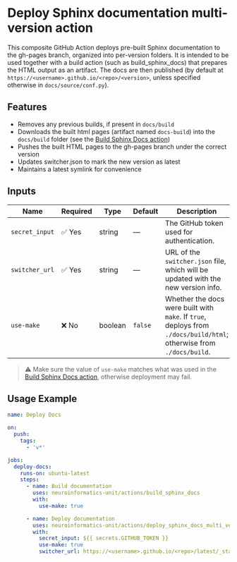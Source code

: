 # Deploy Sphinx documentation multi-version action
This composite GitHub Action deploys pre-built Sphinx documentation to the gh-pages branch, organized into per-version folders. It is intended to be used together with a build action (such as build_sphinx_docs) that prepares the HTML output as an artifact.
The docs are then published (by default at `https://<username>.github.io/<repo>/<version>`, unless specified otherwise in `docs/source/conf.py`).

## Features
* Removes any previous builds, if present in `docs/build`
* Downloads the built html pages (artifact named `docs-build`) into the `docs/build` folder (see the [Build Sphinx Docs action](../build_sphinx_docs/README.md))
* Pushes the built HTML pages to the gh-pages branch under the correct version
* Updates switcher.json to mark the new version as latest
* Maintains a latest symlink for convenience

## Inputs

| Name           | Required | Type    | Default | Description |
|----------------|----------|---------|---------|-------------|
| `secret_input` | ✅ Yes   | string  | —       | The GitHub token used for authentication. |
| `switcher_url` | ✅ Yes   | string  | —       | URL of the `switcher.json` file, which will be updated with the new version info. |
| `use-make`     | ❌ No    | boolean | `false` | Whether the docs were built with `make`. If `true`, deploys from `./docs/build/html`; otherwise from `./docs/build`. |

> ⚠️ Make sure the value of `use-make` matches what was used in the [Build Sphinx Docs action](../build_sphinx_docs/README.md), otherwise deployment may fail.

## Usage Example

```yaml
name: Deploy Docs

on:
  push:
    tags:
      - 'v*'

jobs:
  deploy-docs:
    runs-on: ubuntu-latest
    steps:
      - name: Build documentation
        uses: neuroinformatics-unit/actions/build_sphinx_docs
        with:
          use-make: true

      - name: Deploy documentation
        uses: neuroinformatics-unit/actions/deploy_sphinx_docs_multi_version
        with:
          secret_input: ${{ secrets.GITHUB_TOKEN }}
          use-make: true
          switcher_url: https://<username>.github.io/<repo>/latest/_static/switcher.json
```